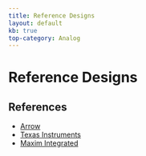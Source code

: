 ```yaml
---
title: Reference Designs
layout: default
kb: true
top-category: Analog
---
```


# Reference Designs

## References

* [Arrow](https://www.arrow.com/en/reference-designs)
* [Texas Instruments](http://www.ti.com/guidedsupport/docs/categoryhome.tsp?categoryId=515)
* [Maxim Integrated](https://www.maximintegrated.com/en/design/overview.html)
